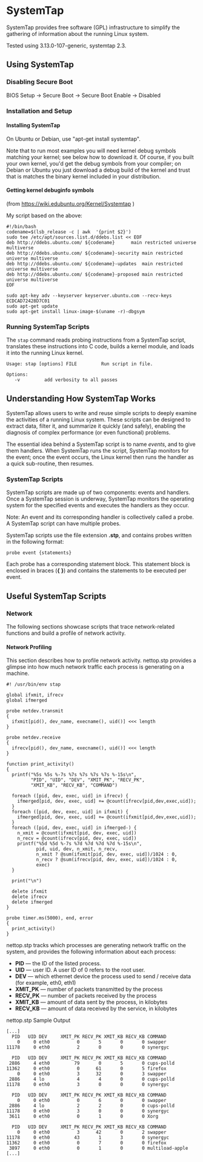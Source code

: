 # SystemTap
SystemTap provides free software (GPL) infrastructure to simplify the gathering of information about the running Linux system.

Tested using 3.13.0-107-generic, systemtap 2.3.

## Using SystemTap
### Disabling Secure Boot
BIOS Setup -> Secure Boot -> Secure Boot Enable -> Disabled
### Installation and Setup
#### Installing SystemTap
On Ubuntu or Debian, use "apt-get install systemtap".

Note that to run most examples you will need kernel debug symbols matching your kernel; see below how to download it. Of course, if you built your own kernel, you'd get the debug symbols from your compiler; on Debian or Ubuntu you just download a debug build of the kernel and trust that is matches the binary kernel included in your distribution.

#### Getting kernel debuginfo symbols
(from https://wiki.edubuntu.org/Kernel/Systemtap )

My script based on the above:
```
#!/bin/bash
codename=$(lsb_release -c | awk  '{print $2}')
sudo tee /etc/apt/sources.list.d/ddebs.list << EOF
deb http://ddebs.ubuntu.com/ ${codename}      main restricted universe multiverse
deb http://ddebs.ubuntu.com/ ${codename}-security main restricted universe multiverse
deb http://ddebs.ubuntu.com/ ${codename}-updates  main restricted universe multiverse
deb http://ddebs.ubuntu.com/ ${codename}-proposed main restricted universe multiverse
EOF

sudo apt-key adv --keyserver keyserver.ubuntu.com --recv-keys ECDCAD72428D7C01
sudo apt-get update
sudo apt-get install linux-image-$(uname -r)-dbgsym
```

### Running SystemTap Scripts
The `stap` command reads probing instructions from a SystemTap script, translates these instructions into C code, builds a kernel module, and loads it into the running Linux kernel. 
```
Usage: stap [options] FILE         Run script in file.

Options:
   -v         add verbosity to all passes
```
## Understanding How SystemTap Works
SystemTap allows users to write and reuse simple scripts to deeply examine the activities of a running Linux system. These scripts can be designed to extract data, filter it, and summarize it quickly (and safely), enabling the diagnosis of complex performance (or even functional) problems.

The essential idea behind a SystemTap script is to name *events*, and to give them handlers. When SystemTap runs the script, SystemTap monitors for the event; once the event occurs, the Linux kernel then runs the handler as a quick sub-routine, then resumes.

### SystemTap Scripts
SystemTap scripts are made up of two components: events and handlers. Once a SystemTap session is underway, SystemTap monitors the operating system for the specified events and executes the handlers as they occur.

Note: An event and its corresponding handler is collectively called a probe. A SystemTap script can have multiple probes.

SystemTap scripts use the file extension **.stp**, and contains probes written in the following format: 
```
probe event {statements}
```
Each probe has a corresponding statement block. This statement block is enclosed in braces (**{** **}**) and contains the statements to be executed per event.

## Useful SystemTap Scripts

### Network

The following sections showcase scripts that trace network-related functions and build a profile of network activity.

#### Network Profiling

This section describes how to profile network activity. nettop.stp provides a glimpse into how much network traffic each process is generating on a machine.

```
#! /usr/bin/env stap

global ifxmit, ifrecv
global ifmerged

probe netdev.transmit
{
  ifxmit[pid(), dev_name, execname(), uid()] <<< length
}

probe netdev.receive
{
  ifrecv[pid(), dev_name, execname(), uid()] <<< length
}

function print_activity()
{
  printf("%5s %5s %-7s %7s %7s %7s %7s %-15s\n",
         "PID", "UID", "DEV", "XMIT_PK", "RECV_PK",
         "XMIT_KB", "RECV_KB", "COMMAND")

  foreach ([pid, dev, exec, uid] in ifrecv) {
    ifmerged[pid, dev, exec, uid] += @count(ifrecv[pid,dev,exec,uid]);
  }
  foreach ([pid, dev, exec, uid] in ifxmit) {
    ifmerged[pid, dev, exec, uid] += @count(ifxmit[pid,dev,exec,uid]);
  }
  foreach ([pid, dev, exec, uid] in ifmerged-) {
    n_xmit = @count(ifxmit[pid, dev, exec, uid])
    n_recv = @count(ifrecv[pid, dev, exec, uid])
    printf("%5d %5d %-7s %7d %7d %7d %7d %-15s\n",
           pid, uid, dev, n_xmit, n_recv,
           n_xmit ? @sum(ifxmit[pid, dev, exec, uid])/1024 : 0,
           n_recv ? @sum(ifrecv[pid, dev, exec, uid])/1024 : 0,
           exec)
  }

  print("\n")

  delete ifxmit
  delete ifrecv
  delete ifmerged
}

probe timer.ms(5000), end, error
{
  print_activity()
}
```
nettop.stp tracks which processes are generating network traffic on the system, and provides the following information about each process:
- **PID** — the ID of the listed process.
- **UID** — user ID. A user ID of 0 refers to the root user.
- **DEV** — which ethernet device the process used to send / receive data (for example, eth0, eth1)
- **XMIT_PK** — number of packets transmitted by the process
- **RECV_PK** — number of packets received by the process
- **XMIT_KB** — amount of data sent by the process, in kilobytes
- **RECV_KB** — amount of data received by the service, in kilobytes

nettop.stp Sample Output
```
[...]
  PID   UID DEV     XMIT_PK RECV_PK XMIT_KB RECV_KB COMMAND
    0     0 eth0          0       5       0       0 swapper
11178     0 eth0          2       0       0       0 synergyc

  PID   UID DEV     XMIT_PK RECV_PK XMIT_KB RECV_KB COMMAND
 2886     4 eth0         79       0       5       0 cups-polld
11362     0 eth0          0      61       0       5 firefox
    0     0 eth0          3      32       0       3 swapper
 2886     4 lo            4       4       0       0 cups-polld
11178     0 eth0          3       0       0       0 synergyc

  PID   UID DEV     XMIT_PK RECV_PK XMIT_KB RECV_KB COMMAND
    0     0 eth0          0       6       0       0 swapper
 2886     4 lo            2       2       0       0 cups-polld
11178     0 eth0          3       0       0       0 synergyc
 3611     0 eth0          0       1       0       0 Xorg

  PID   UID DEV     XMIT_PK RECV_PK XMIT_KB RECV_KB COMMAND
    0     0 eth0          3      42       0       2 swapper
11178     0 eth0         43       1       3       0 synergyc
11362     0 eth0          0       7       0       0 firefox
 3897     0 eth0          0       1       0       0 multiload-apple
[...]
```